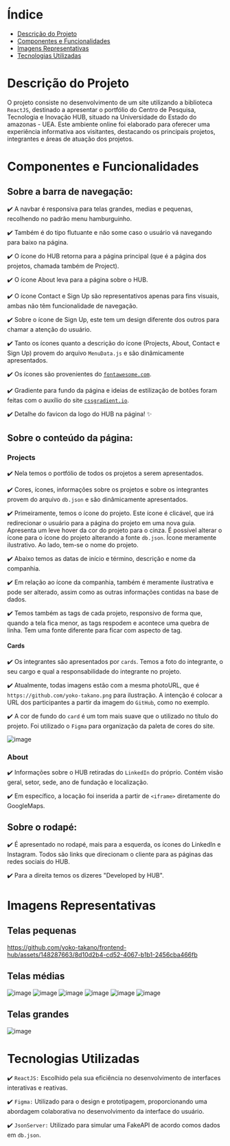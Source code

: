 # Índice

- [Descrição do Projeto](#descrição-do-projeto)
- [Componentes e Funcionalidades](#componentes-e-funcionalidades)
- [Imagens Representativas](#imagens-representativas)
- [Tecnologias Utilizadas](#tecnologias-utilizadas)

# Descrição do Projeto
O projeto consiste no desenvolvimento de um site utilizando a biblioteca `ReactJS`, destinado a apresentar o portfólio do Centro de Pesquisa, Tecnologia e Inovação HUB, situado na Universidade do Estado do amazonas - UEA. Este ambiente online foi elaborado para oferecer uma experiência informativa aos visitantes, destacando os principais projetos, integrantes e áreas de atuação dos projetos.

# Componentes e Funcionalidades

## Sobre a barra de navegação:

:heavy_check_mark: A navbar é responsiva para telas grandes, medias e pequenas, recolhendo no padrão menu hamburguinho.

:heavy_check_mark: Também é do tipo flutuante e não some caso o usuário vá navegando para baixo na página.

:heavy_check_mark: O ícone do HUB retorna para a página principal (que é a página dos projetos, chamada também de Project).

:heavy_check_mark: O ícone About leva para a página sobre o HUB.

:heavy_check_mark: O ícone Contact e Sign Up são representativos apenas para fins visuais, ambas não têm funcionalidade de navegação.

:heavy_check_mark: Sobre o ícone de Sign Up, este tem um design diferente dos outros para chamar a atenção do usuário.

:heavy_check_mark: Tanto os ícones quanto a descrição do ícone (Projects, About, Contact e Sign Up) provem do arquivo `MenuData.js` e são dinâmicamente apresentados.

:heavy_check_mark: Os ícones são provenientes do <a href="https://fontawesome.com/" target="_blank">`fontawesome.com`</a>.

:heavy_check_mark: Gradiente para fundo da página e ideias de estilização de botões foram feitas com o auxílio do site <a href="https://cssgradient.io/" target="_blank">`cssgradient.io`</a>.

:heavy_check_mark: Detalhe do favicon da logo do HUB na página! :sparkles:

## Sobre o conteúdo da página:

### Projects

:heavy_check_mark: Nela temos o portfólio de todos os projetos a serem apresentados.

:heavy_check_mark: Cores, ícones, informações sobre os projetos e sobre os integrantes provem do arquivo `db.json` e são dinâmicamente apresentados.

:heavy_check_mark: Primeiramente, temos o ícone do projeto. Este ícone é clicável, que irá redirecionar o usuário para a página do projeto em uma nova guia. Apresenta um leve hover da cor do projeto para o cinza. É possível alterar o ícone para o ícone do projeto alterando a fonte `db.json`. Ícone meramente ilustrativo. Ao lado, tem-se o nome do projeto.

:heavy_check_mark: Abaixo temos as datas de início e término, descrição e nome da companhia.

:heavy_check_mark: Em relação ao ícone da companhia, também é meramente ilustrativa e pode ser alterado, assim como as outras informações contidas na base de dados.

:heavy_check_mark: Temos também as tags de cada projeto, responsivo de forma que, quando a tela fica menor, as tags respodem e acontece uma quebra de linha. Tem uma fonte diferente para ficar com aspecto de tag.

#### Cards

:heavy_check_mark: Os integrantes são apresentados por `cards`. Temos a foto do integrante, o seu cargo e qual a responsabilidade do integrante no projeto. 

:heavy_check_mark: Atualmente, todas imagens estão com a mesma photoURL, que é `https://github.com/yoko-takano.png` para ilustração. A intenção é colocar a URL dos participantes a partir da imagem do `GitHub`, como no exemplo.

:heavy_check_mark: A cor de fundo do `card` é um tom mais suave que o utilizado no título do projeto. Foi utilizado o `Figma` para organização da paleta de cores do site.

![image](https://github.com/yoko-takano/frontend-hub/assets/148287663/8938cda1-e759-40e1-8f2b-fbd482906acb)

### About

:heavy_check_mark: Informações sobre o HUB retiradas do `LinkedIn` do próprio. Contém visão geral, setor, sede, ano de fundação e localização.

:heavy_check_mark: Em específico, a locação foi inserida a partir de `<iframe>` diretamente do GoogleMaps.

## Sobre o rodapé:

:heavy_check_mark: É apresentado no rodapé, mais para a esquerda, os ícones do LinkedIn e Instagram. Todos são links que direcionam o cliente para as páginas das redes sociais do HUB.

:heavy_check_mark: Para a direita temos os dizeres "Developed by HUB".

# Imagens Representativas

## Telas pequenas

https://github.com/yoko-takano/frontend-hub/assets/148287663/8d10d2b4-cd52-4067-b1b1-2456cba466fb

## Telas médias
![image](https://github.com/yoko-takano/frontend-hub/assets/148287663/fcfbfe27-27cc-4527-9cc2-b023dd9e0553)
![image](https://github.com/yoko-takano/frontend-hub/assets/148287663/5f23a854-7c60-42d9-bd48-7af0ae4f0517)
![image](https://github.com/yoko-takano/frontend-hub/assets/148287663/bc42fb93-080c-4fb6-80b9-c90481f6ee9c)
![image](https://github.com/yoko-takano/frontend-hub/assets/148287663/2efaa4af-f9c3-40b1-947b-07001c256038)
![image](https://github.com/yoko-takano/frontend-hub/assets/148287663/6b94cae9-46c9-4c46-a5f6-fa8268fd7aa1)
![image](https://github.com/yoko-takano/frontend-hub/assets/148287663/e7aec598-079e-4bce-af03-973fdee42583)

## Telas grandes
![image](https://github.com/yoko-takano/frontend-hub/assets/148287663/f23c9ab2-8525-4920-b3bf-42a8a6bee57d)

# Tecnologias Utilizadas

:heavy_check_mark: `ReactJS:` Escolhido pela sua eficiência no desenvolvimento de interfaces interativas e reativas.

:heavy_check_mark: `Figma:` Utilizado para o design e prototipagem, proporcionando uma abordagem colaborativa no desenvolvimento da interface do usuário.

:heavy_check_mark: `JsonServer:` Utilizado para simular uma FakeAPI de acordo comos dados em `db.json`.
